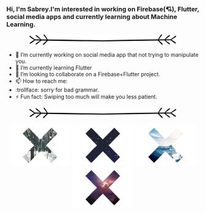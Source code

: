    ### Hi, I'm Sabrey.I'm interested in working on Firebase(💘), Flutter, social media apps and currently learning about Machine Learning. 

<p align="center">
   <img src="https://github.com/sabreys/sabreys/blob/main/Untitled-2.png?raw=true"/>
</p>





- 🔭 I’m currently working on social media app that not trying to manipulate you.
- 🌱 I’m currently learning Flutter
- 👯 I’m looking to collaborate on a Firebase+Flutter project.
- 📫 How to reach me: 
- :trollface: sorry for bad grammar.
- ⚡ Fun fact: Swiping too much will make you less patient.


<p align="center">
   <img src="https://github.com/sabreys/sabreys/blob/main/Untitled-2.png?raw=true"/>
</p>


<p align="center">
  <img src="https://github.com/sabreys/sabreys/blob/main/kar.gif?raw=true"/>
  <img src="https://github.com/sabreys/sabreys/blob/main/uzay.gif?raw=true"/>
  <img src="https://github.com/sabreys/sabreys/blob/main/deniz.gif?raw=true"/>
  <img src="https://github.com/sabreys/sabreys/blob/main/f%C4%B1rt%C4%B1na.gif?raw=true"/>
</p>




<!--
**sabreys/sabreys** is a ✨ _special_ ✨ repository because its `README.md` (this file) appears on your GitHub profile.

-->
